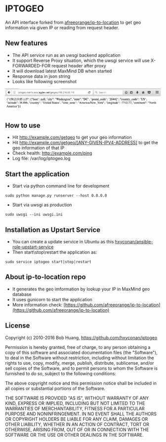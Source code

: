 # IPTOGEO

An API interface forked from [afreeorange/ip-to-location](https://github.com/afreeorange/ip-to-location) to get geo information via given IP or reading from request header.

## New features
- The API service run as an uwsgi backend application
- It support Reverse Proxy situation, which the uwsgi service will use X-FORWARDED-FOR request header after proxy
- It will download latest MaxMind DB when started
- Response data in json string
- Looks like following screenshot

![UI](https://raw.githubusercontent.com/hxyconan/iptogeo/master/screenshot.png)


## How to use
- Hit http://example.com/getgeo to get your geo information
- Hit http://example.com/getgeo/[ANY-GIVEN-IPV4-ADDRESS] to get the geo information of that IP
- Check health: http://example.com/ping
- Log file: /var/log/iptogeo.log


## Start the application
- Start via python command line for development
 
```
sudo python manage.py runserver --host 0.0.0.0
```

- Start via uwsgi as production

```
sudo uwsgi --ini uwsgi.ini 
```


## Installation as Upstart Service
- You can create a update service in Ubuntu as this [hxyconan/ansible-role-upstart-service](https://github.com/hxyconan/ansible-role-upstart-service)
- Then start\stop\restart the application as:

```
sudo service iptogeo start|stop|restart
```

## About ip-to-location repo
- It generates the geo imformation by lookup your IP in MaxMind geo database
- It uses gunicorn to start the application
- More information check: [https://github.com/afreeorange/ip-to-location](https://github.com/afreeorange/ip-to-location)


## License

Copyright (c) 2010-2016 Bob Huang, https://github.com/hxyconan/iptogeo

Permission is hereby granted, free of charge, to any person obtaining a copy of this software and associated documentation files (the "Software"), to deal in the Software without restriction, including without limitation the rights to use, copy, modify, merge, publish, distribute, sublicense, and/or sell copies of the Software, and to permit persons to whom the Software is furnished to do so, subject to the following conditions:

The above copyright notice and this permission notice shall be included in all copies or substantial portions of the Software.

THE SOFTWARE IS PROVIDED "AS IS", WITHOUT WARRANTY OF ANY KIND, EXPRESS OR IMPLIED, INCLUDING BUT NOT LIMITED TO THE WARRANTIES OF MERCHANTABILITY, FITNESS FOR A PARTICULAR PURPOSE AND NONINFRINGEMENT. IN NO EVENT SHALL THE AUTHORS OR COPYRIGHT HOLDERS BE LIABLE FOR ANY CLAIM, DAMAGES OR OTHER LIABILITY, WHETHER IN AN ACTION OF CONTRACT, TORT OR OTHERWISE, ARISING FROM, OUT OF OR IN CONNECTION WITH THE SOFTWARE OR THE USE OR OTHER DEALINGS IN THE SOFTWARE.


